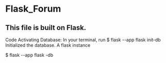 # Flask_Forum
## This file is built on Flask.
Code Activating Database:
In your terminal, run
$ flask --app flask init-db
Initialized the database.
A flask instance

$ flask --app flask -db
